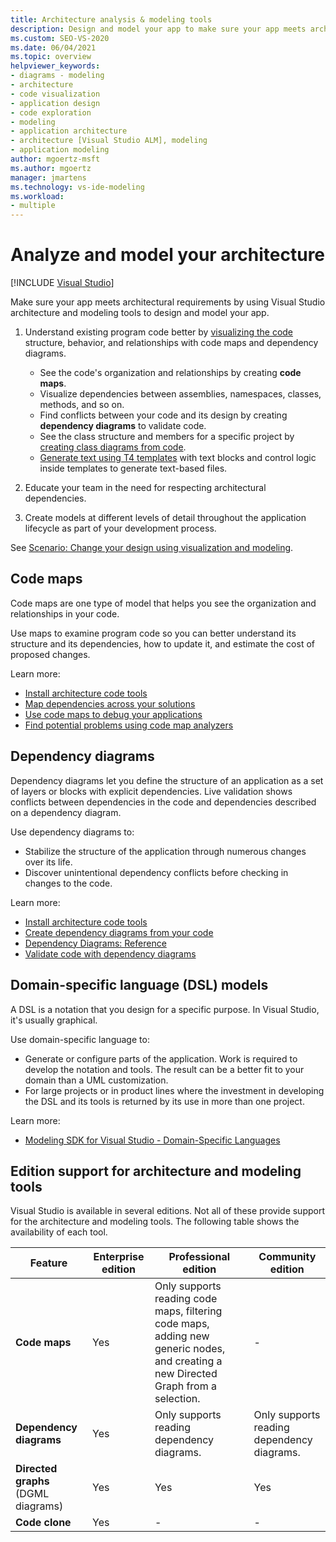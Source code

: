 ```yaml
---
title: Architecture analysis & modeling tools
description: Design and model your app to make sure your app meets architectural requirements.
ms.custom: SEO-VS-2020
ms.date: 06/04/2021
ms.topic: overview
helpviewer_keywords:
- diagrams - modeling
- architecture
- code visualization
- application design
- code exploration
- modeling
- application architecture
- architecture [Visual Studio ALM], modeling
- application modeling
author: mgoertz-msft
ms.author: mgoertz
manager: jmartens
ms.technology: vs-ide-modeling
ms.workload:
- multiple
---
```

# Analyze and model your architecture

 [!INCLUDE [Visual Studio](~/includes/applies-to-version/vs-windows-only.md)]

Make sure your app meets architectural requirements by using Visual Studio architecture and modeling tools to design and model your app.

1. Understand existing program code better by [visualizing the code](visualize-code.md) structure, behavior, and relationships with code maps and dependency diagrams.
    - See the code's organization and relationships by creating **code maps**. 
    - Visualize dependencies between assemblies, namespaces, classes, methods, and so on.
    - Find conflicts between your code and its design by creating **dependency diagrams** to validate code.
    - See the class structure and members for a specific project by [creating class diagrams from code](../ide/class-designer/designing-and-viewing-classes-and-types.md).
    - [Generate text using T4 templates](../modeling/code-generation-and-t4-text-templates.md) with text blocks and control logic inside templates to generate text-based files. 
    
1. Educate your team in the need for respecting architectural dependencies.

1. Create models at different levels of detail throughout the application lifecycle as part of your development process.

See [Scenario: Change your design using visualization and modeling](../modeling/scenario-change-your-design-using-visualization-and-modeling.md).

## Code maps

Code maps are one type of model that helps you see the organization and relationships in your code.

Use maps to examine program code so you can better understand its structure and its dependencies, how to update it, and estimate the cost of proposed changes.

Learn more:
- [Install architecture code tools](install-architecture-tools.md)
- [Map dependencies across your solutions](../modeling/map-dependencies-across-your-solutions.md)
- [Use code maps to debug your applications](../modeling/use-code-maps-to-debug-your-applications.md)
- [Find potential problems using code map analyzers](../modeling/find-potential-problems-using-code-map-analyzers.md)

## Dependency diagrams

Dependency diagrams let you define the structure of an application as a set of layers or blocks with explicit dependencies. Live validation shows conflicts between dependencies in the code and dependencies described on a dependency diagram.

Use dependency diagrams to: 
- Stabilize the structure of the application through numerous changes over its life.
- Discover unintentional dependency conflicts before checking in changes to the code.

Learn more:
- [Install architecture code tools](install-architecture-tools.md)
- [Create dependency diagrams from your code](../modeling/create-layer-diagrams-from-your-code.md)
- [Dependency Diagrams: Reference](../modeling/layer-diagrams-reference.md)
- [Validate code with dependency diagrams](../modeling/validate-code-with-layer-diagrams.md)

## Domain-specific language (DSL) models

A DSL is a notation that you design for a specific purpose. In Visual Studio, it's usually graphical.

Use domain-specific language to: 
- Generate or configure parts of the application. Work is required to develop the notation and tools. The result can be a better fit to your domain than a UML customization.
- For large projects or in product lines where the investment in developing the DSL and its tools is returned by its use in more than one project.

Learn more:
- [Modeling SDK for Visual Studio - Domain-Specific Languages](../modeling/modeling-sdk-for-visual-studio-domain-specific-languages.md)


## <a name="VersionSupport" />Edition support for architecture and modeling tools

Visual Studio is available in several editions. Not all of these provide support for the architecture and modeling tools. The following table shows the availability of each tool.

|**Feature**|**Enterprise edition**|**Professional edition**|**Community edition**|
|-|-|-|-|
|**Code maps**|Yes|Only supports reading code maps, filtering code maps, adding new generic nodes, and creating a new Directed Graph from a selection.|-|
|**Dependency diagrams**|Yes|Only supports reading dependency diagrams.|Only supports reading dependency diagrams.|
|**Directed graphs** (DGML diagrams)|Yes|Yes|Yes|
|**Code clone**|Yes|-|-|
